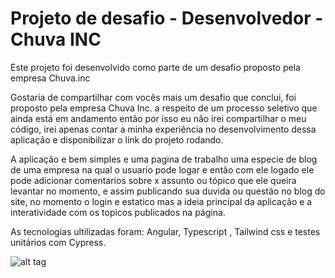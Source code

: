 # Projeto de desafio - Desenvolvedor - Chuva INC

Este projeto foi desenvolvido como parte de um desafio proposto pela empresa Chuva.inc

Gostaria de compartilhar com vocês mais um desafio que conclui, foi proposto pela empresa Chuva Inc. a respeito de um processo seletivo que ainda está em andamento então por isso eu não irei compartilhar o meu código, irei apenas contar a minha experiência no desenvolvimento dessa aplicação e disponibilizar o link do projeto rodando.

A aplicação e bem simples e uma pagina de trabalho uma especie de blog de uma empresa na qual o usuario pode logar e então com ele logado ele pode adicionar comentarios sobre x assunto ou tópico que ele queira levantar no momento, e assim publicando sua duvida ou questão no blog do site, no momento o login e estatico mas a ideia principal da aplicação e a interatividade com os topicos publicados na página.

As tecnologias ultilizadas foram: Angular, Typescript , Tailwind css e testes unitários com Cypress.

![alt tag](https://lh3.googleusercontent.com/pw/ADCreHeTT57Tm_ePNUcGNzz79M84M_GrZ3YxsiHJJCBg4ynBQneCMES7hSgi2tu8Kog0TmXwVVwA4FeZmjDYxblQpH23yUFd0kk1g4RJ4eKIoe-ImbmTOGECrwns3fDDwc3d26G--Nzo8dJyO_vuoMYQOUT82pWPLhePRZsPxf2BykiWitllK-5nTqznhat57JTBDfnN2Ghnv0czJ8g5Vm3L1XsP9G6gTy0FSJw9HZr0KN2vYfqP_SyFERSSvf1lPxqHYNaFS1PE0PII6z-zh2RnvFgCi9pdFlhclDlxYeYpQZtij41Qhr5gD7Gbsl5GkcGlJp4ziZUHAR890_Dc25i9z3kZmYxcDu7SFxSQ3AAZ4kg7sevg45N7LqQdkXPOVmikwnwnbkcXTTra0Ee6403NuW6jcw23WpVbScBQsedzQMK38Zhpx05qtcXzKIkIYF5ubxF03w1JSzuSVYzERlt-l8313wDibyj07o6wnLi1wn1PNOH_HOTkA1nK1pudrUA_BXZIMfLH-YI5jyyo4I-CCNfQVs4F-Oxm7if7A55yRJGPbucBa-Qbvk23cquFYaqojHV5-U-FuMKEdFJig-2RwtnmznjEOiNL2BFG1mdSppI7ZG9Icvzgiaf1HKGwwc30ZkwyDpPWjwRVcfHQzVzm7DiaP0BmAnz3HsWB__dKpZGCPQYdQA2R1TMosWCs-JjedLr0k554JZC3BfzHi2kMSUw_4cgo9F14iFq83b9JbFNKleg5yjpUGYyfYRCPz4e4MH0a74S4CJNYUKKine9ebMA9AFwExWDUdtDqrpI42sPAT4nuY1U5Xf1cxMqSSeqo-sBpy5N--Z-cfcKCMMteta2qBmMRioa1P4_ddenKQ_sN0B0g_2dMBnsJYJ15btVxIZVbW0FEtRgu_5VyNIg_lGI9EmoLRc-CSsIEL7hjrC6j29HwjXn_-tgctIfK=w1919-h851-s-no-gm?authuser=1)

